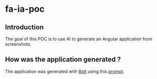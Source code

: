 # fa-ia-poc
## Introduction
The goal of this POC is to use AI to generate an Angular application from screenshots.

## How was the application generated ?
The application was generated with [Bolt](https://bolt.new) using this [prompt](https://github.com/jpdacunha/fa-ia-poc/blob/main/Prompt.txt).



